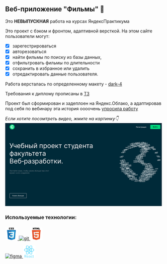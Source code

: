 ## Веб-приложение "Фильмы" 🎥

Это **НЕВЫПУСКНАЯ** работа на курсах ЯндексПрактикума

Это проект с бэком и фронтом, адаптивной версткой. 
На этом сайте пользователи могут:
- [X] зарегестрироваться
- [X] авторезоваться
- [X] найти фильмы по поиску из базы данных, 
- [X] отфильтровать фильмы по длительности 
- [X] сохранить в избранное или удалить
- [X] отредактировать данные пользователя.

Работа версталась по определенному макету - [dark-4](https://www.figma.com/file/6FMWkB94wE7KTkcCgUXtnC/Дипломный-проект?type=design&node-id=1-9662&mode=design&t=pdg8ikfECAEn5j8R-0)

Требования к диплому прописаны в [ТЗ](https://code.s3.yandex.net/web-developer/static/new-program/web-diploma-criteria-2.0/index.html#js)

Проект был сформирован и задеплоен на Яндекс.Облако, а адаптировав под себя по вебинару эта история оооочень [упросила работу](https://www.notion.so/8e79d27ff30d4855add7ddbfccf7a968)


*Если хотите посомтреть видео, жмите на картинку👇*
[![Результат](./frontend/src/images/вводный.png)](https://youtu.be/TGq3zbjRMGU)


### Используемые технологии:<h3>
<p align="left"> <a href="https://www.w3schools.com/css/" target="_blank" rel="noreferrer"> <img src="https://raw.githubusercontent.com/devicons/devicon/master/icons/css3/css3-original-wordmark.svg" alt="css3" width="40" height="40"/> </a> <a href="https://git-scm.com/" target="_blank" rel="noreferrer"> <img src="https://www.vectorlogo.zone/logos/git-scm/git-scm-icon.svg" alt="git" width="40" height="40"/> </a> <a href="https://www.w3.org/html/" target="_blank" rel="noreferrer"> <img src="https://raw.githubusercontent.com/devicons/devicon/master/icons/html5/html5-original-wordmark.svg" alt="html5" width="40" height="40"/> 
<p align="left"> <a href="https://www.figma.com/" target="_blank" rel="noreferrer"> <img src="https://www.vectorlogo.zone/logos/figma/figma-icon.svg" alt="figma" width="40" height="40"/> </a>
<a href="https://reactjs.org/"><img src="https://raw.githubusercontent.com/devicons/devicon/master/icons/react/react-original-wordmark.svg" height="40px" width="40px" /></a>
</p>
